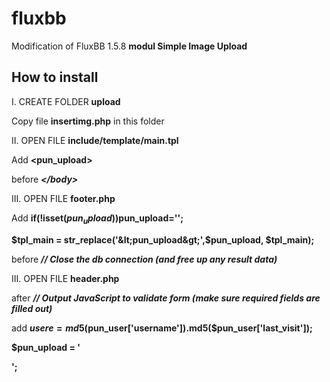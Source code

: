 # fluxbb
Modification of FluxBB 1.5.8  <strong>modul Simple Image Upload</strong>

<h2>How to install</h2>

I. CREATE FOLDER <strong>upload</strong>

Copy file <strong>insertimg.php</strong> in this folder



II. OPEN FILE <strong>include/template/main.tpl</strong>

Add <strong>&lt;pun_upload&gt;</strong>

before <i><strong>&lt;/body&gt;</strong></i>



III. OPEN FILE <strong>footer.php</strong>

Add  <strong>if(!isset($pun_upload))$pun_upload='';</strong>

<strong>$tpl_main = str_replace('&lt;pun_upload&gt;',$pun_upload, $tpl_main);</strong>

before <i><strong>// Close the db connection (and free up any result data)</strong></i>



III. OPEN FILE <strong>header.php</strong>



after <i><strong>// Output JavaScript to validate form (make sure required fields are filled out)</strong></i>

add 
<strong>
$usere=md5($pun_user['username']).md5($pun_user['last_visit']);

$pun_upload = '

<script type="text/javascript">

if (document.all||document.getElementById){

var ule=document.getElementsByTagName("ul");

for(i=0;i<ule.length;i+=1){if(ule[i].className=="bblinks")

{ ule[i].innerHTML+=\'<li><span><a href="upload/insertimg.php?code='.$usere.'" onclick="return 

winupload(this.href,\\\'gest\\\',\\\'resizable=yes,location=no,menubar=no,status=no,scrollbars=yes\\\');"><strong>Imag

e</strong></a></span></li>\';

  break;

}}}else document.write();

function winupload(vr1,vr2,vr3)

{ window.open(vr1,vr2,"top=120,left=100,width=800,height=440,vr3");

  return false};

</script>
';
